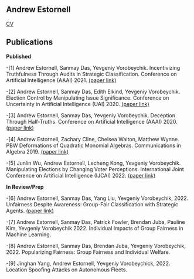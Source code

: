 ## Andrew Estornell


[CV](https://andrewEstornell.github.io/cv.pdf)


## Publications
**Published**

-[1] Andrew Estornell, Sanmay Das, Yevgeniy Vorobeychik. Incentivizing Truthfulness Through Audits in Strategic Classification. Conference on Artificial Intelligence (AAAI) 2021. [(paper link)](https://ojs.aaai.org/index.php/AAAI/article/view/16674)

-[2] Andrew Estornell, Sanmay Das, Edith Elkind, Yevgeniy Vorobeychik. Election Control by Manipulating Issue Significance. Conference on Uncertainty in Artificial Intelligence (UAI) 2020. [(paper link)](https://proceedings.mlr.press/v124/estornell20a.html)

-[3] Andrew Estornell, Sanmay Das, Yevgeniy Vorobeychik. Deception Through Half-Truths. Conference on Artificial Intelligence (AAAI) 2020. [(paper link)](https://ojs.aaai.org/index.php/AAAI/article/view/6570)

-[4] Andrew Estornell, Zachary Cline, Chelsea Walton, Matthew Wynne. PBW Deformations of Quadratic Monomial Algebras. Communications in Algebra 2019. [(paper link)](https://www.tandfonline.com/doi/full/10.1080/00927872.2018.1536757?casa_token=TuCNA221xeEAAAAA:St_MqmqvdsrE0qoSf_ku_7kvrOTZ5zoXXcdvRY6inE3c5d09eqxkmoTFg1opAkfhTf3baPFiIqqHxEU)

-[5] Junlin Wu, Andrew Estornell, Lecheng Kong, Yevgeniy Vorobeychik. Manipulating Elections by Changing Voter Perceptions. International Joint Conference on Artificial Intelligence (IJCAI) 2022. [(paper link)](https://arxiv.org/pdf/2205.00102.pdf)

**In Review/Prep**

-[6] Andrew Estornell, Sanmay Das, Yang Liu, Yevgeniy Vorobeychik, 2022. Unfairness Despite Awareness: Group-Fair Classification with Strategic Agents. [(paper link)](https://arxiv.org/pdf/2112.02746.pdf)

-[7] Andrew Estornell, Sanmay Das, Patrick Fowler, Brendan Juba, Pauline Kim, Yevgeniy Vorobeychik 2022. Individual Impacts of Group Fairness in Machine Learning.

-[8] Andrew Estornell, Sanmay Das, Brendan Juba, Yevgeniy Vorobeychik, 2022. Popularizing Fairness: Group Fairness and Individual Welfare. 

-[9] Jinghan Yang, Andrew Estornell, Yevgeniy Vorobeychick, 2022. Location Spoofing Attacks on Autonomous Fleets.
